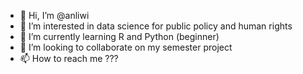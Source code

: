 - 👋 Hi, I’m @anliwi
- 👀 I’m interested in data science for public policy and human rights
- 🌱 I’m currently learning R and Python (beginner)
- 💞️ I’m looking to collaborate on my semester project
- 📫 How to reach me ???

<!---
anliwi/anliwi is a ✨ special ✨ repository because its `README.md` (this file) appears on your GitHub profile.
You can click the Preview link to take a look at your changes.
--->
